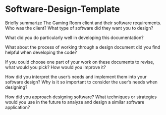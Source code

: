 # Software-Design-Template
Briefly summarize The Gaming Room client and their software requirements. Who was the client? What type of software did they want you to design?  

What did you do particularly well in developing this documentation?  

What about the process of working through a design document did you find helpful when developing the code?  

If you could choose one part of your work on these documents to revise, what would you pick? How would you improve it?  

How did you interpret the user’s needs and implement them into your software design? Why is it so important to consider the user’s needs when designing?  

How did you approach designing software? What techniques or strategies would you use in the future to analyze and design a similar software application?  

